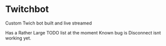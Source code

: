 # Twitchbot
Custom Twich bot built and live streamed

Has a Rather Large TODO list at the moment
Known bug is Disconnect isnt working yet.
